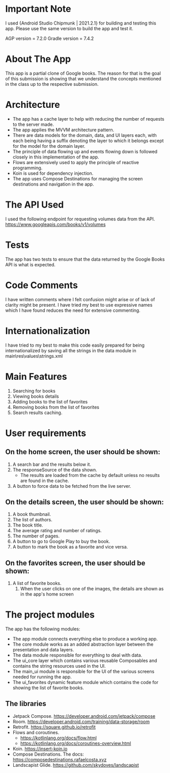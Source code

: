 # Important Note

I used {Android Studio Chipmunk | 2021.2.1} for building and testing this app. Please use the same version to build the app and test it.

AGP version     = 7.2.0
Gradle version  = 7.4.2

# About The App

This app is a partial clone of Google books. The reason for that is the goal of this submission is
showing that we understand the concepts mentioned in the class up to the respective submission.

# Architecture

- The app has a cache layer to help with reducing the number of requests to the server made. 
- The app applies the MVVM architecture pattern. 
- There are data models for the domain, data, and UI layers each, with each being having a suffix denoting the layer to which it belongs except for the model for the domain layer.
- The principle of data flowing up and events flowing down is followed closely in this implementation of the app.
- Flows are extensively used to apply the principle of reactive programming.
- Koin is used for dependency injection.
- The app uses Compose Destinations for managing the screen destinations and navigation in the app.

# The API Used

I used the following endpoint for requesting volumes data from the API.
https://www.googleapis.com/books/v1/volumes

# Tests

The app has two tests to ensure that the data returned by the Google Books API is what is expected.

# Code Comments

I have written comments where I felt confusion might arise or of lack of clarity might be present. I have tried my best to use expressive names which I have found reduces the need for extensive commenting.

# Internationalization

I have tried to my best to make this code easily prepared for being internationalized by saving all the strings in the data module in main\res\values\strings.xml  

# Main Features

1. Searching for books
2. Viewing books details
3. Adding books to the list of favorites
4. Removing books from the list of favorites
5. Search results caching.

# User requirements

## On the home screen, the user should be shown:

1. A search bar and the results below it.
2. The responseSource of the data shown.
    - The results are loaded from the cache by default unless no results are found in the cache.
3. A button to force data to be fetched from the live server.

## On the details screen, the user should be shown:

1. A book thumbnail.
2. The list of authors.
3. The book title.
4. The average rating and number of ratings.
5. The number of pages.
6. A button to go to Google Play to buy the book.
7. A button to mark the book as a favorite and vice versa.

## On the favorites screen, the user should be shown:

1. A list of favorite books.
   1. When the user clicks on one of the images, the details are shown as in the app's home screen 

# The project modules

The app has the following modules:

- The app module connects everything else to produce a working app.
- The core module works as an added abstraction layer between the presentation and data layers.
- The data module responsible for everything to deal with data.
- The ui_core layer which contains various reusable Composables and contains the string resources used in the UI.
- The main_ui module is responsible for the UI of the various screens needed for running the app.
- The ui_favorites dynamic feature module which contains the code for showing the list of favorite books.

## The libraries

- Jetpack Compose. https://developer.android.com/jetpack/compose
- Room. https://developer.android.com/training/data-storage/room
- Retrofit. https://square.github.io/retrofit
- Flows and coroutines. 
  - https://kotlinlang.org/docs/flow.html
  - https://kotlinlang.org/docs/coroutines-overview.html
- Koin. https://insert-koin.io
- Compose Destinations. The docs: https://composedestinations.rafaelcosta.xyz
- Landscapist Glide. https://github.com/skydoves/landscapist
